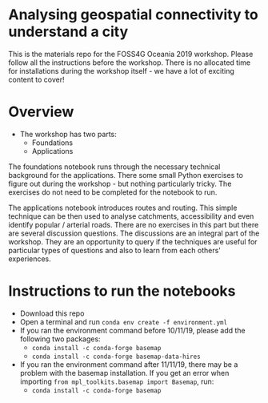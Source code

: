 # Analysing geospatial connectivity to understand a city
This is the materials repo for the FOSS4G Oceania 2019 workshop. Please follow all the instructions before the workshop. There is no allocated  time for installations during the workshop itself - we have a lot of exciting content to cover!

# Overview
- The workshop has two parts:
  - Foundations
  - Applications

The foundations notebook runs through the necessary technical background for the applications. There some small Python exercises to figure out during the workshop - but nothing particularly tricky. The exercises do not need to be completed for the notebook to run.

The applications notebook introduces routes and routing. This simple technique can be then used to analyse catchments, accessibility and even identify popular / arterial roads. There are no exercises in this part but there are several discussion questions. The discussions are an integral part of the workshop. They are an opportunity to query if the techniques are useful for particular types of questions and also to learn from each others' experiences.

# Instructions to run the notebooks
- Download this repo
- Open a terminal and run `conda env create -f environment.yml`
- If you ran the environment command before 10/11/19, please add the following two packages:
  - `conda install -c conda-forge basemap`
  - `conda install -c conda-forge basemap-data-hires`
- If you ran the environment command after 11/11/19, there may be a problem with the basemap installation. If you get an error when importing `from mpl_toolkits.basemap import Basemap`, run:
  - `conda install -c conda-forge basemap`
